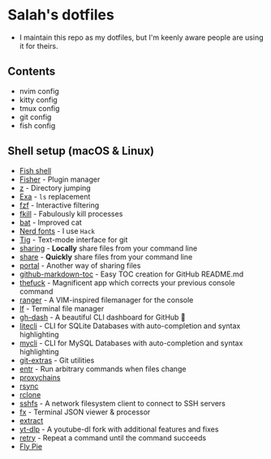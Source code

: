 # Salah's dotfiles

- I maintain this repo as my dotfiles, but I'm keenly aware people are using it for theirs.

## Contents

- nvim config
- kitty config
- tmux config
- git config
- fish config

## Shell setup (macOS & Linux)

- [Fish shell](https://fishshell.com/)
- [Fisher](https://github.com/jorgebucaran/fisher) - Plugin manager
- [z](https://github.com/ajeetdsouza/zoxide) - Directory jumping
- [Exa](https://github.com/ogham/exa) - `ls` replacement
- [fzf](https://github.com/jethrokuan/fzf) - Interactive filtering
- [fkill](https://github.com/sindresorhus/fkill) - Fabulously kill processes
- [bat](https://github.com/sharkdp/bat) - Improved cat
- [Nerd fonts](https://github.com/ryanoasis/nerd-fonts) - I use `Hack`
- [Tig](https://github.com/jonas/tig) - Text-mode interface for git
- [sharing](https://github.com/parvardegr/sharing) - **Locally** share files from your command line
- [share](https://github.com/marionebl/share-cli) - **Quickly** share files from your command line
- [portal](https://github.com/SpatiumPortae/portal) - Another way of sharing files
- [github-markdown-toc](https://github.com/ekalinin/github-markdown-toc) - Easy TOC creation for GitHub README.md
- [thefuck](https://github.com/nvbn/thefuck) - Magnificent app which corrects your previous console command
- [ranger](https://github.com/ranger/ranger) - A VIM-inspired filemanager for the console
- [lf](https://github.com/gokcehan/lf) - Terminal file manager
- [gh-dash](https://github.com/dlvhdr/gh-dash) - A beautiful CLI dashboard for GitHub 🚀
- [litecli](https://github.com/dbcli/litecli) - CLI for SQLite Databases with auto-completion and syntax highlighting
- [mycli](https://github.com/dbcli/mycli) - CLI for MySQL Databases with auto-completion and syntax highlighting
- [git-extras](https://github.com/tj/git-extras) - Git utilities
- [entr](https://github.com/eradman/entr) - Run arbitrary commands when files change
- [proxychains](https://github.com/haad/proxychains)
- [rsync](https://github.com/WayneD/rsync)
- [rclone](https://github.com/rclone/rclone)
- [sshfs](https://github.com/libfuse/sshfs) - A network filesystem client to connect to SSH servers
- [fx](https://github.com/antonmedv/fx) - Terminal JSON viewer & processor
- [extract](https://github.com/xvoland/Extract)
- [yt-dlp](https://github.com/yt-dlp/yt-dlp) - A youtube-dl fork with additional features and fixes
- [retry](https://github.com/kadwanev/retry) - Repeat a command until the command succeeds
- [Fly Pie](https://github.com/Schneegans/Fly-Pie)
